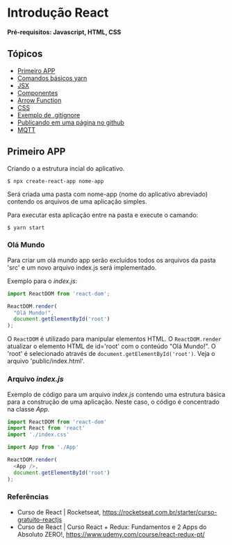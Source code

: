 # Introdução React
**Pré-requisitos: Javascript, HTML, CSS** 

## Tópicos 


* [Primeiro APP](https://github.com/Natalnet/ModulosDeEstudo/tree/master/IntroducaoAReact#primeiro-app)
* [Comandos básicos yarn](comandos_basicos_yarn.md)
* [JSX](jsx.md)
* [Componentes](componentes.md)
* [Arrow Function](arrow_function.md)
* [CSS](css.md)
* [Exemplo de .gitignore](exemplo_de_gitignore.md)
* [Publicando em uma página no github](publicando_em_uma_github_page.md)
* [MQTT](mqtt.md)



## Primeiro APP 

Criando o a estrutura incial do aplicativo. 
```
$ npx create-react-app nome-app
```
Será criada uma pasta com nome-app (nome do aplicativo abreviado) contendo os arquivos de uma aplicação simples.   

Para executar esta aplicação entre na pasta e execute o camando: 
``` 
$ yarn start
``` 

### Olá Mundo 

Para criar um olá mundo app serão excluídos todos os arquivos da pasta 'src' e um novo arquivo index.js será implementado. 

Exemplo para o *index.js*: 
```javascript
import ReactDOM from 'react-dom';

ReactDOM.render(
  "Olá Mundo!",
  document.getElementById('root')
);
```

O `ReactDOM` é utilizado para manipular elementos HTML. O `ReactDOM.render` atualizar o elemento HTML de id='root' com o conteúdo "Olá Mundo!". O 'root' é selecionado através de `document.getElementById('root')`. Veja o arquivo 'public/index.html'. 

### Arquivo _index.js_ 

Exemplo de código para um arquivo _index.js_ contendo uma estrutura básica para a construção de uma aplicação. Neste caso, o código é concentrado na classe _App_.  
  
```javascript
import ReactDOM from 'react-dom'
import React from 'react'
import './index.css'

import App from './App'

ReactDOM.render(
  <App />,
  document.getElementById('root')
);
```

### Referências
* Curso de React | Rocketseat, https://rocketseat.com.br/starter/curso-gratuito-reactjs
* Curso de React | Curso React + Redux: Fundamentos e 2 Apps do Absoluto ZERO!, https://www.udemy.com/course/react-redux-pt/ 
